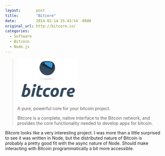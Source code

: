 ```yaml
---
layout:       post
title:        "Bitcore"
date:         2014-02-14 15:43:54 -0800
original_url: http://bitcore.io/
categories:
  - Software
  - Bitcoin
  - Node.js
---
```




 > 

 >  > 

 > 
 > 
 >  ![bb685be558a08f1bf3a74964091bcaa2.png](/assets/import/bb685be558a08f1bf3a74964091bcaa2.png) 
 > 
 >  A pure, powerful core for your bitcoin project. 
 > 
 > Bitcore is a complete, native interface to the Bitcoin network, and provides the core functionality needed to develop apps for bitcoin.
 > 
 > 
 > 

 > 

 Bitcore looks like a very interesting project. I was more than a little surprised to see it was written in Node, but the distributed nature of Bitcoin is probably a pretty good fit with the async nature of Node. Should make interacting with Bitcoin programmatically a bit more accessible. 
